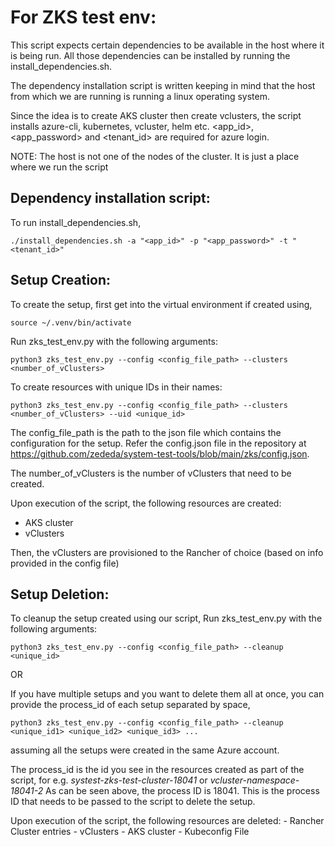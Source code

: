 # For ZKS test env:

This script expects certain dependencies to be available in the host where it is being run. All those dependencies can be installed by running the install_dependencies.sh.

The dependency installation script is written keeping in mind that the host from which we are running is running a linux operating system.

Since the idea is to create AKS cluster then create vclusters, the script installs azure-cli, kubernetes, vcluster, helm etc. <app_id>, <app_password> and <tenant_id> are required for azure login.

NOTE: The host is not one of the nodes of the cluster. It is just a place where we run the script

## Dependency installation script:

To run install_dependencies.sh,
```aiignore
./install_dependencies.sh -a "<app_id>" -p "<app_password>" -t "<tenant_id>"
```

## Setup Creation:

To create the setup, first get into the virtual environment if created using,
```aiignore
source ~/.venv/bin/activate
```

Run zks_test_env.py with the following arguments:
```aiignore
python3 zks_test_env.py --config <config_file_path> --clusters <number_of_vClusters>
```
To create resources with unique IDs in their names:
```aiignore
python3 zks_test_env.py --config <config_file_path> --clusters <number_of_vClusters> --uid <unique_id>
```
The config_file_path is the path to the json file which contains the configuration for the setup. Refer the config.json file in the repository at https://github.com/zededa/system-test-tools/blob/main/zks/config.json.

The number_of_vClusters is the number of vClusters that need to be created.

Upon execution of the script, the following resources are created:
   - AKS cluster
   - vClusters

Then, the vClusters are provisioned to the Rancher of choice (based on info provided in the config file)

## Setup Deletion:

To cleanup the setup created using our script, Run zks_test_env.py with the following arguments:
```aiignore
python3 zks_test_env.py --config <config_file_path> --cleanup <unique_id>
```
OR

If you have multiple setups and you want to delete them all at once, you can provide the process_id of each setup separated by space,
```aiignore
python3 zks_test_env.py --config <config_file_path> --cleanup <unique_id1> <unique_id2> <unique_id3> ...
```
assuming all the setups were created in the same Azure account.

The process_id is the id you see in the resources created as part of the script, 
for e.g. _systest-zks-test-cluster-18041_ or _vcluster-namespace-18041-2_
As can be seen above, the process ID is 18041. This is the process ID that needs to be passed to the script to delete the setup.

Upon execution of the script, the following resources are deleted:
    - Rancher Cluster entries
    - vClusters
    - AKS cluster
    - Kubeconfig File

